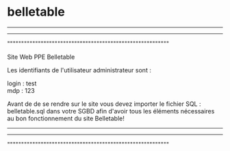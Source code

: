 # belletable
__________________________________________________________
----------------------------------------------------------
""""""""""""""""""""""""""""""""""""""""""""""""""""""""""

Site Web PPE Belletable

  Les identifiants de l'utilisateur administrateur sont :
  
  login : test  
  mdp : 123
  
  Avant de de se rendre sur le site vous devez importer le fichier SQL : belletable.sql dans votre SGBD afin d'avoir tous les éléments
  nécessaires au bon fonctionnement du site Belletable!

 
__________________________________________________________
---------------------------------------------------------
""""""""""""""""""""""""""""""""""""""""""""""""""""""""""
